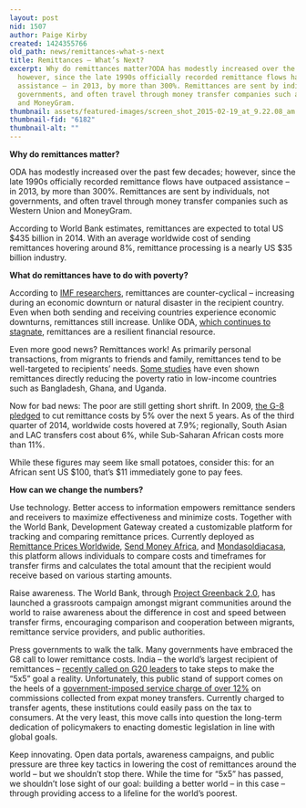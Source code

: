 ```yaml
---
layout: post
nid: 1507
author: Paige Kirby
created: 1424355766
old_path: news/remittances-what-s-next
title: Remittances – What’s Next?
excerpt: Why do remittances matter?ODA has modestly increased over the past few decades;
  however, since the late 1990s officially recorded remittance flows have outpaced
  assistance – in 2013, by more than 300%. Remittances are sent by individuals, not
  governments, and often travel through money transfer companies such as Western Union
  and MoneyGram.
thumbnail: assets/featured-images/screen_shot_2015-02-19_at_9.22.08_am.png
thumbnail-fid: "6182"
thumbnail-alt: ""
---
```


**Why do remittances matter?**

ODA has modestly increased over the past few decades; however, since the late 1990s officially recorded remittance flows have outpaced assistance – in 2013, by more than 300%. Remittances are sent by individuals, not governments, and often travel through money transfer companies such as Western Union and MoneyGram.

According to World Bank estimates, remittances are expected to total US $435 billion in 2014. With an average worldwide cost of sending remittances hovering around 8%, remittance processing is a nearly US $35 billion industry.

**What do remittances have to do with poverty?**

According to [IMF researchers](http://www.knomad.org/docs/remittances/Remittances_Vulnerability_in_Developing_Countries.pdf), remittances are counter-cyclical – increasing during an economic downturn or natural disaster in the recipient country. Even when both sending and receiving countries experience economic downturns, remittances still increase. Unlike ODA, [which continues to stagnate](http://www.odi.org/sites/odi.org.uk/files/odi-assets/publications-opinion-files/8901.pdf), remittances are a resilient financial resource.

Even more good news? Remittances work! As primarily personal transactions, from migrants to friends and family, remittances tend to be well-targeted to recipients’ needs. [Some studies](http://www.undp.org/content/dam/undp/library/Poverty%20Reduction/Inclusive%20development/Towards%20Human%20Resilience/Towards_SustainingMDGProgress_Ch4.pdf) have even shown remittances directly reducing the poverty ratio in low-income countries such as Bangladesh, Ghana, and Uganda.

Now for bad news: The poor are still getting short shrift. In 2009, [the G-8 pledged](http://web.worldbank.org/WBSITE/EXTERNAL/TOPICS/EXTFINANCIALSECTOR/0,,contentMDK:22383199~pagePK:210058~piPK:210062~theSitePK:282885,00.html) to cut remittance costs by 5% over the next 5 years. As of the third quarter of 2014, worldwide costs hovered at 7.9%; regionally, South Asian and LAC transfers cost about 6%, while Sub-Saharan African costs more than 11%.

While these figures may seem like small potatoes, consider this: for an African sent US $100, that’s $11 immediately gone to pay fees.

**How can we change the numbers?**

Use technology. Better access to information empowers remittance senders and receivers to maximize effectiveness and minimize costs. Together with the World Bank, Development Gateway created a customizable platform for tracking and comparing remittance prices. Currently deployed as [Remittance Prices Worldwide](http://remittanceprices.worldbank.org/en), [Send Money Africa](http://sendmoneyafrica.worldbank.org/), and [Mondasoldiacasa](http://www.mandasoldiacasa.it/it), this platform allows individuals to compare costs and timeframes for transfer firms and calculates the total amount that the recipient would receive based on various starting amounts.

Raise awareness. The World Bank, through [Project Greenback 2.0](http://remittanceprices.worldbank.org/en/project-greenback-20-remittance-champion-cities), has launched a grassroots campaign amongst migrant communities around the world to raise awareness about the difference in cost and speed between transfer firms, encouraging comparison and cooperation between migrants, remittance service providers, and public authorities.

Press governments to walk the talk. Many governments have embraced the G8 call to lower remittance costs. India – the world’s largest recipient of remittances – [recently called on G20 leaders](http://www.thehindubusinessline.com/industry-and-economy/banking/india-to-press-g20-for-deadline-to-cut-remittance-costs/article6661844.ece) to take steps to make the “5x5” goal a reality. Unfortunately, this public stand of support comes on the heels of a [government-imposed service charge of over 12%](http://www.domain-b.com/finance/banks/20141127_combine.html) on commissions collected from expat money transfers. Currently charged to transfer agents, these institutions could easily pass on the tax to consumers. At the very least, this move calls into question the long-term dedication of policymakers to enacting domestic legislation in line with global goals.

Keep innovating. Open data portals, awareness campaigns, and public pressure are three key tactics in lowering the cost of remittances around the world – but we shouldn’t stop there. While the time for “5x5” has passed, we shouldn’t lose sight of our goal: building a better world – in this case – through providing access to a lifeline for the world’s poorest.
